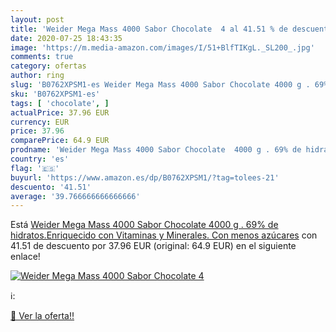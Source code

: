 ```yaml
---
layout: post
title: 'Weider Mega Mass 4000 Sabor Chocolate  4 al 41.51 % de descuento'
date: 2020-07-25 18:43:35
image: 'https://m.media-amazon.com/images/I/51+BlfTIKgL._SL200_.jpg'
comments: true
category: ofertas
author: ring
slug: 'B0762XPSM1-es Weider Mega Mass 4000 Sabor Chocolate 4000 g . 69% de...'
sku: 'B0762XPSM1-es'
tags: [ 'chocolate', ]
actualPrice: 37.96 EUR
currency: EUR
price: 37.96
comparePrice: 64.9 EUR
prodname: 'Weider Mega Mass 4000 Sabor Chocolate  4000 g . 69% de hidratos.Enriquecido con Vitaminas y Minerales.  Con menos azúcares'
country: 'es'
flag: '🇪🇸'
buyurl: 'https://www.amazon.es/dp/B0762XPSM1/?tag=tolees-21'
descuento: '41.51'
average: '39.766666666666666'
---
```


Está [Weider Mega Mass 4000 Sabor Chocolate  4000 g . 69% de hidratos.Enriquecido con Vitaminas y Minerales.  Con menos azúcares](https://www.amazon.es/dp/B0762XPSM1/?tag=tolees-21) con 41.51 de descuento por 37.96 EUR (original: 64.9 EUR) en el siguiente enlace!

[![Weider Mega Mass 4000 Sabor Chocolate  4](https://m.media-amazon.com/images/I/51+BlfTIKgL._SL200_.jpg)](https://www.amazon.es/dp/B0762XPSM1/?tag=tolees-21)

ℹ️:


[🛒 Ver la oferta!!](https://www.amazon.es/dp/B0762XPSM1/?tag=tolees-21)
